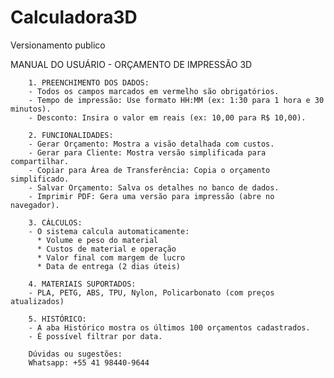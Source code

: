# Calculadora3D
Versionamento publico

MANUAL DO USUÁRIO - ORÇAMENTO DE IMPRESSÃO 3D

        1. PREENCHIMENTO DOS DADOS:
        - Todos os campos marcados em vermelho são obrigatórios.
        - Tempo de impressão: Use formato HH:MM (ex: 1:30 para 1 hora e 30 minutos).
        - Desconto: Insira o valor em reais (ex: 10,00 para R$ 10,00).

        2. FUNCIONALIDADES:
        - Gerar Orçamento: Mostra a visão detalhada com custos.
        - Gerar para Cliente: Mostra versão simplificada para compartilhar.
        - Copiar para Área de Transferência: Copia o orçamento simplificado.
        - Salvar Orçamento: Salva os detalhes no banco de dados.
        - Imprimir PDF: Gera uma versão para impressão (abre no navegador).

        3. CÁLCULOS:
        - O sistema calcula automaticamente:
          * Volume e peso do material
          * Custos de material e operação
          * Valor final com margem de lucro
          * Data de entrega (2 dias úteis)

        4. MATERIAIS SUPORTADOS:
        - PLA, PETG, ABS, TPU, Nylon, Policarbonato (com preços atualizados)

        5. HISTÓRICO:
        - A aba Histórico mostra os últimos 100 orçamentos cadastrados.
        - É possível filtrar por data.

        Dúvidas ou sugestões:
        Whatsapp: +55 41 98440-9644

